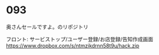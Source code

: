 093
===

奥さんセールですよ。のリポジトリ

フロント: サービストップ/ユーザー登録/お店登録/告知作成画面
https://www.dropbox.com/s/ntmzikdrnn58t9u/hack.zip
